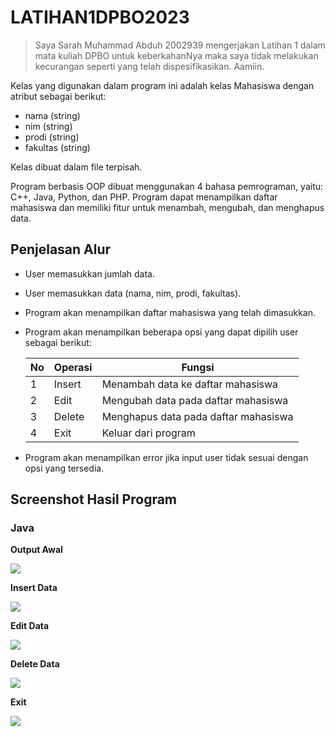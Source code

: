 # LATIHAN1DPBO2023

> Saya Sarah Muhammad Abduh 2002939 mengerjakan Latihan 1 dalam mata kuliah DPBO untuk keberkahanNya maka saya tidak melakukan kecurangan seperti yang telah dispesifikasikan.  Aamiin.
 
Kelas yang digunakan dalam program ini adalah kelas Mahasiswa dengan atribut sebagai berikut:
  - nama (string)
  - nim (string)
  - prodi (string)
  - fakultas (string)
  
Kelas dibuat dalam file terpisah.

Program berbasis OOP dibuat menggunakan 4 bahasa pemrograman, yaitu: C++, Java, Python, dan PHP. Program dapat menampilkan daftar mahasiswa dan memiliki fitur untuk menambah, mengubah, dan menghapus data.

## Penjelasan Alur
- User memasukkan jumlah data.
- User memasukkan data (nama, nim, prodi, fakultas).
- Program akan menampilkan daftar mahasiswa yang telah dimasukkan.
- Program akan menampilkan beberapa opsi yang dapat dipilih user sebagai berikut:

    | No | Operasi | Fungsi |
    | --- | --- | --- |
    | 1 | Insert | Menambah data ke daftar mahasiswa |
    | 2 | Edit | Mengubah data pada daftar mahasiswa |
    | 3 | Delete | Menghapus data pada daftar mahasiswa |
    | 4 | Exit | Keluar dari program |
      
- Program akan menampilkan error jika input user tidak sesuai dengan opsi yang tersedia.
  
## Screenshot Hasil Program
### Java

**Output Awal**

![](../main/Java/Screenshot/SS_OutputAwal.png)

**Insert Data**

![](../main/Java/Screenshot/SS_InsertData.png)

**Edit Data**

![](../main/Java/Screenshot/SS_EditData.png)

**Delete Data**

![](../main/Java/Screenshot/SS_DeleteData.png)

**Exit**

![](../main/Java/Screenshot/SS_Exit.png)
